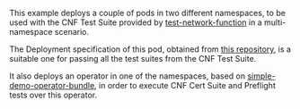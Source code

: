 This example deploys a couple of pods in two different namespaces, to be used with the CNF Test Suite provided by [test-network-function](https://github.com/test-network-function/cnf-certification-test) in a multi-namespace scenario.

The Deployment specification of this pod, obtained from [this repository](https://github.com/test-network-function/cnf-certification-test-partner), is a suitable one for passing all the test suites from the CNF Test Suite.

It also deploys an operator in one of the namespaces, based on [simple-demo-operator-bundle](https://quay.io/repository/opdev/simple-demo-operator-bundle), in order to execute CNF Cert Suite and Preflight tests over this operator.
